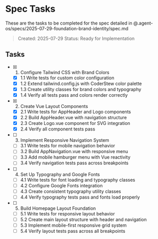 # Spec Tasks

These are the tasks to be completed for the spec detailed in @.agent-os/specs/2025-07-29-foundation-brand-identity/spec.md

> Created: 2025-07-29
> Status: Ready for Implementation

## Tasks

- [x] 1. Configure Tailwind CSS with Brand Colors
  - [x] 1.1 Write tests for custom color configuration
  - [x] 1.2 Extend tailwind.config.js with CoderStew color palette
  - [x] 1.3 Create utility classes for brand colors and typography
  - [x] 1.4 Verify all tests pass and colors render correctly

- [x] 2. Create Vue Layout Components
  - [x] 2.1 Write tests for AppHeader and Logo components
  - [x] 2.2 Build AppHeader.vue with navigation structure
  - [x] 2.3 Create Logo.vue component for SVG integration
  - [x] 2.4 Verify all component tests pass

- [ ] 3. Implement Responsive Navigation System
  - [ ] 3.1 Write tests for mobile navigation behavior
  - [ ] 3.2 Build AppNavigation.vue with responsive menu
  - [ ] 3.3 Add mobile hamburger menu with Vue reactivity
  - [ ] 3.4 Verify navigation tests pass across breakpoints

- [ ] 4. Set Up Typography and Google Fonts
  - [ ] 4.1 Write tests for font loading and typography classes
  - [ ] 4.2 Configure Google Fonts integration
  - [ ] 4.3 Create consistent typography utility classes
  - [ ] 4.4 Verify typography tests pass and fonts load properly

- [ ] 5. Build Homepage Layout Foundation
  - [ ] 5.1 Write tests for responsive layout behavior
  - [ ] 5.2 Create main layout structure with header and navigation
  - [ ] 5.3 Implement mobile-first responsive grid system
  - [ ] 5.4 Verify layout tests pass across all breakpoints